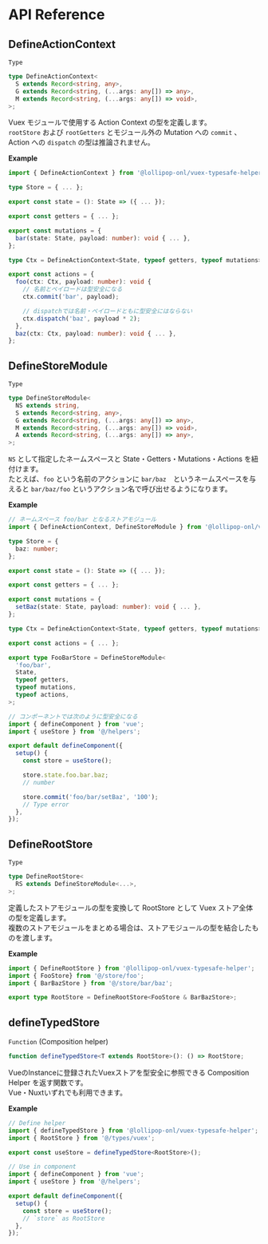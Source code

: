 # API Reference

## DefineActionContext

`Type`

```ts
type DefineActionContext<
  S extends Record<string, any>,
  G extends Record<string, (...args: any[]) => any>,
  M extends Record<string, (...args: any[]) => void>,
>;
```

Vuex モジュールで使用する Action Context の型を定義します。  
`rootStore` および `rootGetters` とモジュール外の Mutation への `commit` 、Action への `dispatch` の型は推論されません。

**Example**

```ts
import { DefineActionContext } from '@lollipop-onl/vuex-typesafe-helper';

type Store = { ... };

export const state = (): State => ({ ... });

export const getters = { ... };

export const mutations = {
  bar(state: State, payload: number): void { ... },
};

type Ctx = DefineActionContext<State, typeof getters, typeof mutations>;

export const actions = {
  foo(ctx: Ctx, payload: number): void {
    // 名前とペイロードは型安全になる
    ctx.commit('bar', payload);

    // dispatchでは名前・ペイロードともに型安全にはならない
    ctx.dispatch('baz', payload * 2);
  },
  baz(ctx: Ctx, payload: number): void { ... },
};
```

## DefineStoreModule

`Type`

```ts
type DefineStoreModule<
  NS extends string,
  S extends Record<string, any>,
  G extends Record<string, (...args: any[]) => any>,
  M extends Record<string, (...args: any[]) => void>,
  A extends Record<string, (...args: any[]) => any>,
>;
```

`NS` として指定したネームスペースと State・Getters・Mutations・Actions を紐付けます。  
たとえば、`foo` という名前のアクションに `bar/baz`　というネームスペースを与えると `bar/baz/foo` というアクション名で呼び出せるようになります。

**Example**

```ts
// ネームスペース foo/bar となるストアモジュール
import { DefineActionContext, DefineStoreModule } from '@lollipop-onl/vuex-typesafe-helper';

type Store = {
  baz: number;
};

export const state = (): State => ({ ... });

export const getters = { ... };

export const mutations = {
  setBaz(state: State, payload: number): void { ... },
};

type Ctx = DefineActionContext<State, typeof getters, typeof mutations>;

export const actions = { ... };

export type FooBarStore = DefineStoreModule<
  'foo/bar',
  State,
  typeof getters,
  typeof mutations,
  typeof actions,
>;

// コンポーネントでは次のように型安全になる
import { defineComponent } from 'vue';
import { useStore } from '@/helpers';

export default defineComponent({
  setup() {
    const store = useStore();

    store.state.foo.bar.baz;
    // number

    store.commit('foo/bar/setBaz', '100');
    // Type error
  },
});
```

## DefineRootStore

`Type`

```ts
type DefineRootStore<
  RS extends DefineStoreModule<...>,
>;
```

定義したストアモジュールの型を変換して RootStore として Vuex ストア全体の型を定義します。  
複数のストアモジュールをまとめる場合は、ストアモジュールの型を結合したものを渡します。

**Example**

```ts
import { DefineRootStore } from '@lollipop-onl/vuex-typesafe-helper';
import { FooStore} from '@/store/foo';
import { BarBazStore } from '@/store/bar/baz';

export type RootStore = DefineRootStore<FooStore & BarBazStore>;
```

## defineTypedStore

`Function` (Composition helper)

```ts
function defineTypedStore<T extends RootStore>(): () => RootStore;
```

VueのInstanceに登録されたVuexストアを型安全に参照できる Composition Helper を返す関数です。  
Vue・Nuxtいずれでも利用できます。

**Example**

```ts
// Define helper
import { defineTypedStore } from '@lollipop-onl/vuex-typesafe-helper';
import { RootStore } from '@/types/vuex';

export const useStore = defineTypedStore<RootStore>();

// Use in component
import { defineComponent } from 'vue';
import { useStore } from '@/helpers';

export default defineComponent({
  setup() {
    const store = useStore();
    // `store` as RootStore
  },
});
```
